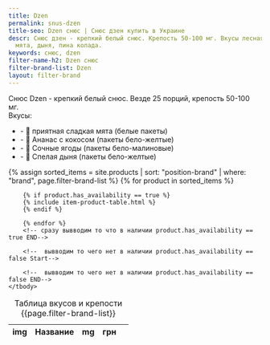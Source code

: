```yaml
---
title: Dzen
permalink: snus-dzen
title-seo: Dzen снюс | Снюс дзен купить в Украине
descr: Снюс дзен - крепкий белый снюс. Крепость 50-100 мг. Вкусы лесная ягода, слабкая
  мята, дыня, пина колада.
keywords: снюс, dzen
filter-name-h2: Dzen снюс
filter-brand-list: Dzen
layout: filter-brand
---
```


Снюс Dzen - крепкий белый снюс. Везде 25 порций, крепость 50-100 мг.<br>Вкусы:
 <ul>
 	<li>- 🍃 приятная сладкая мята (белые пакеты)</li>
 	<li>- 🍹 Ананас с кокосом (пакеты бело-желтые)</li>
 	<li>- 🍇 Сочные ягоды (пакеты бело-малиновые)</li>
 	<li>- 🍈 Спелая дыня (пакеты бело-желтые)</li>
 </ul>

<table class="table table-sm">
	<caption>Таблица вкусов и крепости {{page.filter-brand-list}}</caption>
	<thead>
		<tr>
			<th scope="col">img</th>
			<th scope="col">Название</th>
			<th scope="col">mg</th>
			<th scope="col">грн</th>
			<th scope="col"></th>
		</tr>
	</thead>
	<tbody>
		<!-- сразу вывводим то что в наличии product.has_availability == true START-->
		{% assign sorted_items = site.products | sort: "position-brand" | where: "brand", page.filter-brand-list %}
		{% for product in sorted_items %}

		{% if product.has_availability == true %}
		{% include item-product-table.html %}
		{% endif %}

		{% endfor %}
		<!-- сразу вывводим то что в наличии product.has_availability == true END-->

		<!--  вывводим то чего нет в наличии product.has_availability == false Start-->

		<!--  вывводим то чего нет в наличии product.has_availability == false END-->
	</tbody>

</table>